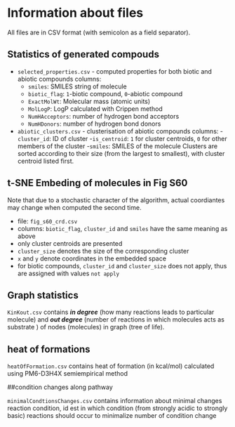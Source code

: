 # Information about files
All files are in CSV format (with semicolon as a  field separator).

## Statistics of generated compouds

* `selected_properties.csv` - computed properties for both biotic and abiotic compounds
 columns:
    - `smiles`: SMILES string of molecule
    - `biotic_flag`: `1`-biotic compound, `0`-abiotic compound
    -  `ExactMolWt`: Molecular mass (atomic units)
    -  `MolLogP`: LogP calculated with Crippen method
    -  `NumHAcceptors`: number of hydrogen bond acceptors
    -  `NumHDonors`: number of hydrogen bond donors
* `abiotic_clusters.csv` - clusterisation of abiotic compounds 
 columns:
 -`cluster_id`: ID of cluster
 -`is_centroid`: `1` for cluster centroids, `0` for other members of the cluster
 -`smiles`: SMILES of the molecule
Clusters are sorted according to their size (from the largest to smallest), with cluster centroid listed first.

## t-SNE Embeding of molecules in Fig S60
Note that due to a stochastic character of the algorithm, actual coordiantes may change when computed the second time.
* file: `fig_s60_crd.csv`
* columns: `biotic_flag`, `cluster_id` and `smiles` have the same meaning as above
* only cluster centroids are presented
* `cluster_size` denotes the size of the corresponding cluster
* `x` and `y` denote coordinates in the embedded space
* for biotic compounds, `cluster_id` and `cluster_size` does not apply, thus are assigned with values `not apply`

## Graph statistics

`KinKout.csv`  contains ***in degree*** (how many reactions leads to particular molecule) and ***out degree*** (number of reactions in which molecules acts as substrate ) of nodes (molecules) in graph (tree of life).

## heat of formations

`heatOfFormation.csv` contains heat of formation (in kcal/mol) calculated using PM6-D3H4X semiempirical method

##condition changes along pathway

`minimalCondtionsChanges.csv` contains information about minimal changes reaction condition, id est in which condition (from strongly acidic to strongly basic) reactions 
should occur to minimalize number of condition change